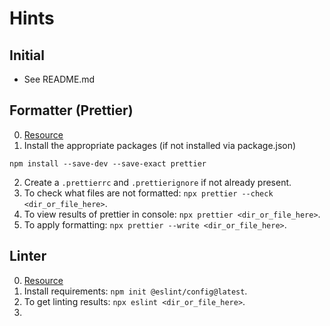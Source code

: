 # Hints

## Initial

- See README.md

## Formatter (Prettier)
0. [Resource](https://prettier.io/docs/install)
1. Install the appropriate packages (if not installed via package.json)
```
npm install --save-dev --save-exact prettier
```
2. Create a `.prettierrc` and `.prettierignore` if not already present.
3. To check what files are not formatted: `npx prettier --check <dir_or_file_here>`.
4. To view results of prettier in console: `npx prettier <dir_or_file_here>`.
5. To apply formatting: `npx prettier --write <dir_or_file_here>`.

## Linter
0. [Resource](https://eslint.org/docs/latest/use/getting-started)
1. Install requirements: `npm init @eslint/config@latest`.
2. To get linting results: `npx eslint <dir_or_file_here>`.
3. 
